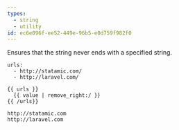 ```yaml
---
types:
  - string
  - utility
id: ec6e096f-ee52-449e-96b5-e0d759f982f0
---
```

Ensures that the string never ends with a specified string.

```.language-yaml
urls:
  - http://statamic.com/
  - http://laravel.com/
```

```
{{ urls }}
  {{ value | remove_right:/ }}
{{ /urls}}
```

```.language-output
http://statamic.com
http://laravel.com
```
